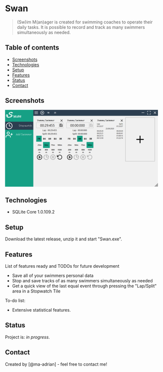 # Swan
> (Sw)im M(an)ager is created for swimming coaches to operate their daily tasks.
It is possible to record and track as many swimmers simultaneously as needed.

## Table of contents
* [Screenshots](#screenshots)
* [Technologies](#technologies)
* [Setup](#setup)
* [Features](#features)
* [Status](#status)
* [Contact](#contact)

## Screenshots
![Example screenshot](./screenshots/screenshot_v1.1.png)

## Technologies
* SQLite Core 1.0.109.2

## Setup
Download the latest release, unzip it and start "Swan.exe".

## Features
List of features ready and TODOs for future development
* Save all of your swimmers personal data
* Stop and save tracks of as many swimmers simultaneously as needed
* Get a quick view of the last equal event through pressing the "Lap/Split" area in a Stopwatch Tile

To-do list:
* Extensive statistical features.

## Status
Project is: _in progress_.

## Contact
Created by [@ma-adrian] - feel free to contact me!